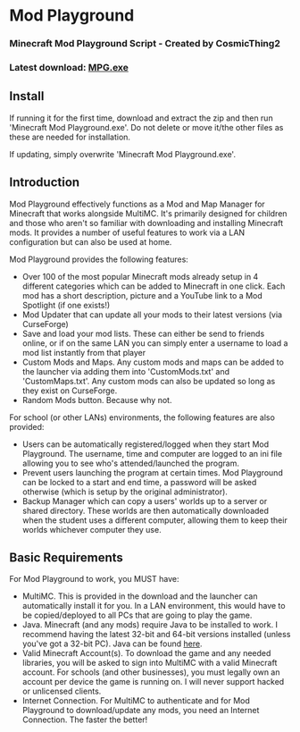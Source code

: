 # Mod Playground

### Minecraft Mod Playground Script - Created by CosmicThing2
### Latest download: [MPG.exe](https://github.com/CosmicThing2/Mod-Playground/raw/master/MPG/MPG.exe)

## Install

If running it for the first time, download and extract the zip and then run 'Minecraft Mod Playground.exe'. Do not delete or move it/the other files as these are needed for installation.

If updating, simply overwrite 'Minecraft Mod Playground.exe'.

## Introduction

Mod Playground effectively functions as a Mod and Map Manager for Minecraft that works alongside MultiMC. It's primarily designed for children and those who aren't so familiar with downloading and installing Minecraft mods. It provides a number of useful features to work via a LAN configuration but can also be used at home.

Mod Playground provides the following features:
- Over 100 of the most popular Minecraft mods already setup in 4 different categories which can be added to Minecraft in one click. Each mod has a short description, picture and a YouTube link to a Mod Spotlight (if one exists!)
- Mod Updater that can update all your mods to their latest versions (via CurseForge)
- Save and load your mod lists. These can either be send to friends online, or if on the same LAN you can simply enter a username to load a mod list instantly from that player
- Custom Mods and Maps. Any custom mods and maps can be added to the launcher via adding them into 'CustomMods.txt' and 'CustomMaps.txt'. Any custom mods can also be updated so long as they exist on CurseForge.
- Random Mods button. Because why not.

For school (or other LANs) environments, the following features are also provided:
- Users can be automatically registered/logged when they start Mod Playground. The username, time and computer are logged to an ini file allowing you to see who's attended/launched the program.
- Prevent users launching the program at certain times. Mod Playground can be locked to a start and end time, a password will be asked otherwise (which is setup by the original administrator).
- Backup Manager which can copy a users' worlds up to a server or shared directory. These worlds are then automatically downloaded when the student uses a different computer, allowing them to keep their worlds whichever computer they use.

## Basic Requirements

For Mod Playground to work, you MUST have:
- MultiMC. This is provided in the download and the launcher can automatically install it for you. In a LAN environment, this would have to be copied/deployed to all PCs that are going to play the game.
- Java. Minecraft (and any mods) require Java to be installed to work. I recommend having the latest 32-bit and 64-bit versions installed (unless you've got a 32-bit PC). Java can be found [here](https://www.java.com/en/download/manual.jsp).
- Valid Minecraft Account(s). To download the game and any needed libraries, you will be asked to sign into MultiMC with a valid Minecraft account. For schools (and other businesses), you must legally own an account per device the game is running on. I will never support hacked or unlicensed clients.
- Internet Connection. For MultiMC to authenticate and for Mod Playground to download/update any mods, you need an Internet Connection. The faster the better!
